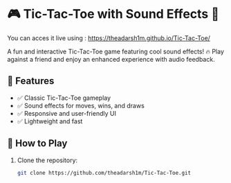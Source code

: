 # 🎮 Tic-Tac-Toe with Sound Effects 🎵  

You can acces it live using :  https://theadarsh1m.github.io/Tic-Tac-Toe/

A fun and interactive Tic-Tac-Toe game featuring cool sound effects! 🔥 Play against a friend and enjoy an enhanced experience with audio feedback.  

## 📝 Features  
- ✅ Classic Tic-Tac-Toe gameplay  
- ✅ Sound effects for moves, wins, and draws  
- ✅ Responsive and user-friendly UI  
- ✅ Lightweight and fast  

## 🚀 How to Play  
1. Clone the repository:  
   ```sh
   git clone https://github.com/theadarsh1m/Tic-Tac-Toe.git

